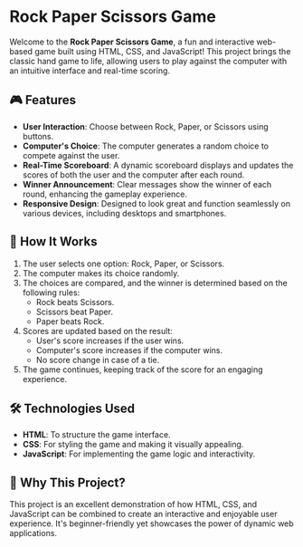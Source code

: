
# Rock Paper Scissors Game

Welcome to the **Rock Paper Scissors Game**, a fun and interactive web-based game built using HTML, CSS, and JavaScript! This project brings the classic hand game to life, allowing users to play against the computer with an intuitive interface and real-time scoring.

## 🎮 Features

- **User Interaction**: Choose between Rock, Paper, or Scissors using buttons.
- **Computer's Choice**: The computer generates a random choice to compete against the user.
- **Real-Time Scoreboard**: A dynamic scoreboard displays and updates the scores of both the user and the computer after each round.
- **Winner Announcement**: Clear messages show the winner of each round, enhancing the gameplay experience.
- **Responsive Design**: Designed to look great and function seamlessly on various devices, including desktops and smartphones.

## 🚀 How It Works

1. The user selects one option: Rock, Paper, or Scissors.
2. The computer makes its choice randomly.
3. The choices are compared, and the winner is determined based on the following rules:
   - Rock beats Scissors.
   - Scissors beat Paper.
   - Paper beats Rock.
4. Scores are updated based on the result:
   - User's score increases if the user wins.
   - Computer's score increases if the computer wins.
   - No score change in case of a tie.
5. The game continues, keeping track of the score for an engaging experience.

## 🛠️ Technologies Used

- **HTML**: To structure the game interface.
- **CSS**: For styling the game and making it visually appealing.
- **JavaScript**: For implementing the game logic and interactivity.

## 🌟 Why This Project?

This project is an excellent demonstration of how HTML, CSS, and JavaScript can be combined to create an interactive and enjoyable user experience. It's beginner-friendly yet showcases the power of dynamic web applications.

